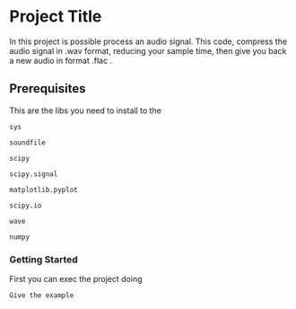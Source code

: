 # Project Title

In this project is possible process an audio signal. This code, compress the audio signal in .wav format, reducing your sample time, then give you back a new audio in format .flac . 

## Prerequisites

This are the libs you need to install to the 

```
sys
```
```
soundfile
```
```
scipy
```
```
scipy.signal 
```
```
matplotlib.pyplot
```
```
scipy.io
```
```
wave
```
```
numpy
```

### Getting Started

First you can exec the project doing

```
Give the example
```
